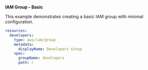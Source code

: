 **IAM Group - Basic**

This example demonstrates creating a basic IAM group with minimal configuration.

```yaml
resources:
  developers:
    type: aws/iam/group
    metadata:
      displayName: Developers Group
    spec:
      groupName: developers
      path: /
``` 
